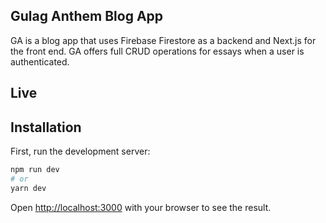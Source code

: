 ## Gulag Anthem Blog App
GA is a blog app that uses Firebase Firestore as a backend and Next.js for the front end. GA offers full CRUD operations for essays when a user is authenticated.

## Live 

## Installation 

First, run the development server:

```bash
npm run dev
# or
yarn dev
```

Open [http://localhost:3000](http://localhost:3000) with your browser to see the result.

